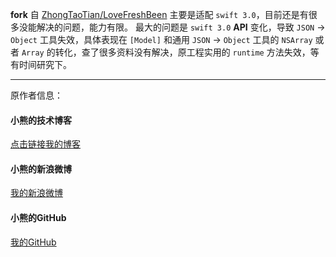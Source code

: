 **fork** 自 [ZhongTaoTian/LoveFreshBeen](https://github.com/ZhongTaoTian/LoveFreshBeen) 主要是适配 `swift 3.0`，目前还是有很多没能解决的问题，能力有限。
最大的问题是 `swift 3.0` **API** 变化，导致 `JSON` -> `Object` 工具失效，具体表现在 `[Model]` 和通用 `JSON` -> `Object` 工具的 `NSArray` 或者 `Array` 的转化，查了很多资料没有解决，原工程实用的 `runtime` 方法失效，等有时间研究下。

---
原作者信息：
#### 小熊的技术博客
[点击链接我的博客](http://www.jianshu.com/users/5fe7513c7a57/latest_articles)

#### 小熊的新浪微博
[我的新浪微博](http://weibo.com/5622363113/profile?topnav=1&wvr=6)

#### 小熊的GitHub
[我的GitHub](https://github.com/ZhongTaoTian)